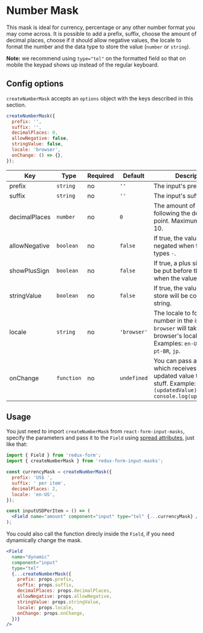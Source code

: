 # Number Mask

This mask is ideal for currency, percentage or any other number format you may come across. It is possible to add a prefix, suffix, choose the amount of decimal places, choose if it should allow negative values, the locale to format the number and the data type to store the value (`number` or `string`).

**Note:** we recommend using `type="tel"` on the formatted field so that on mobile the keypad shows up instead of the regular keyboard.

## Config options

`createNumberMask` accepts an `options` object with the keys described in this section.

```jsx
createNumberMask({
  prefix: '',
  suffix: '',
  decimalPlaces: 0,
  allowNegative: false,
  stringValue: false,
  locale: 'browser',
  onChange: () => {},
});
```

| Key           | Type       | Required | Default     | Description                                                                                                                           |
| ------------- | ---------- | -------- | ----------- | ------------------------------------------------------------------------------------------------------------------------------------- |
| prefix        | `string`   | no       | `''`        | The input's prefix.                                                                                                                   |
| suffix        | `string`   | no       | `''`        | The input's suffix.                                                                                                                   |
| decimalPlaces | `number`   | no       | `0`         | The amount of numbers following the decimal point. Maximum value is 10.                                                               |
| allowNegative | `boolean`  | no       | `false`     | If true, the value will be negated when the user types `-`.                                                                           |
| showPlusSign  | `boolean`  | no       | `false`     | If true, a plus sign (`+`) will be put before the prefix when the value is positive.                                                  |
| stringValue   | `boolean`  | no       | `false`     | If true, the value on the store will be converted to string.                                                                          |
| locale        | `string`   | no       | `'browser'` | The locale to format the number in the input. `browser` will take the browser's locale. Examples: `en-US`, `fr`, `de`, `pt-BR`, `jp`. |
| onChange      | `function` | no       | `undefined` | You can pass a function which receives the updated value to do your stuff. Example: `(updatedValue) => console.log(updatedValue)`     |

## Usage

You just need to import `createNumberMask` from `react-form-input-masks`, specify the parameters and pass it to the `Field` using [spread attributes](https://reactjs.org/docs/jsx-in-depth.html#spread-attributes), just like that:

```jsx
import { Field } from 'redux-form';
import { createNumberMask } from 'redux-form-input-masks';

const currencyMask = createNumberMask({
  prefix: 'US$ ',
  suffix: ' per item',
  decimalPlaces: 2,
  locale: 'en-US',
});

const inputUSDPerItem = () => (
  <Field name="amount" component="input" type="tel" {...currencyMask} />
);
```

You could also call the function direcly inside the `Field`, if you need dynamically change the mask.

```jsx
<Field
  name="dynamic"
  component="input"
  type="tel"
  {...createNumberMask({
    prefix: props.prefix,
    suffix: props.suffix,
    decimalPlaces: props.decimalPlaces,
    allowNegative: props.allowNegative,
    stringValue: props.stringValue,
    locale: props.locale,
    onChange: props.onChange,
  })}
/>
```
